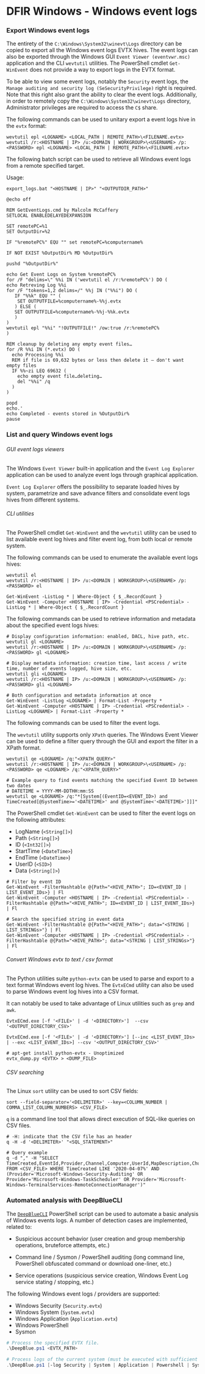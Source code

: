 # DFIR Windows - Windows event logs

### Export Windows event logs

The entirety of the `C:\Windows\System32\winevt\Logs` directory can be copied
to export all the Windows event logs EVTX hives. The event logs can also be
exported through the Windows GUI `Event Viewer (eventvwr.msc)` application and
the CLI `wevtutil` utilities. The PowerShell cmdlet `Get-WinEvent` does not
provide a way to export logs in the EVTX format.

To be able to view some event logs, notably the `Security` event logs, the
`Manage auditing and security log (SeSecurityPrivilege)` right is required.
Note that this right also grant the ability to clear the event logs.
Additionally, in order to remotely copy the `C:\Windows\System32\winevt\Logs`
directory, Administrator privileges are required to access the `C$` share.

The following commands can be used to unitary export a event logs hive in the
`evtx` format:

```
wevtutil epl <LOGNAME> <LOCAL_PATH | REMOTE_PATH>\<FILENAME.evtx>
wevtutil /r:<HOSTNAME | IP> /u:<DOMAIN | WORKGROUP>\<USERNAME> /p:<PASSWORD> epl <LOGNAME> <LOCAL_PATH | REMOTE_PATH>\<FILENAME.evtx>
```

The following batch script can be used to retrieve all Windows event logs from
a remote specified target.

Usage:

```
export_logs.bat "<HOSTNAME | IP>" "<OUTPUTDIR_PATH>"
```

```
@echo off

REM GetEventLogs.cmd by Malcolm McCaffery
SETLOCAL ENABLEDELAYEDEXPANSION

SET remotePC=%1
SET OutputDir=%2

IF "%remotePC%" EQU "" set remotePC=%computername%

IF NOT EXIST %OutputDir% MD %OutputDir%

pushd "%OutputDir%"

echo Get Event Logs on System %remotePC%
for /F "delims=\" %%i IN ('wevtutil el /r:%remotePC%') DO (
echo Retreving Log %%i
for /F "tokens=1,2 delims=/" %%j IN ("%%i") DO (
   IF "%%k" EQU "" (
    SET OUTPUTFILE=%computername%-%%j.evtx
   ) ELSE (
   SET OUTPUTFILE=%computername%-%%j-%%k.evtx
   )
)
wevtutil epl "%%i" "!OUTPUTFILE!" /ow:true /r:%remotePC%
)

REM cleanup by deleting any empty event files…
for /R %%i IN (*.evtx) DO (
  echo Processing %%i
  REM if file is 69,632 bytes or less then delete it – don't want empty files
  IF %%~zi LEQ 69632 (
    echo empty event file…deleting…
    del "%%i" /q
  )
)

popd
echo.'
echo Completed - events stored in %OutputDir%
pause
```

### List and query Windows event logs

###### GUI event logs viewers

The Windows `Event Viewer` built-in application and the `Event Log Explorer`
application can be used to analyze event logs through graphical application.

`Event Log Explorer` offers the possibility to separate loaded hives by system,
parametrize and save advance filters and consolidate event logs hives from
different systems.

###### CLI utilities

The PowerShell cmdlet `Get-WinEvent` and the `wevtutil` utility can be used to
list available event log hives and filter event log, from both local or remote
system.

The following commands can be used to enumerate the available event logs hives:

```
wevtutil el
wevtutil /r:<HOSTNAME | IP> /u:<DOMAIN | WORKGROUP>\<USERNAME> /p:<PASSWORD> el

Get-WinEvent -ListLog * | Where-Object { $_.RecordCount }
Get-WinEvent -Computer <HOSTNAME | IP> -Credential <PSCredential> -ListLog * | Where-Object { $_.RecordCount }
```

The following commands can be used to retrieve information and metadata about
the specified event logs hives:

```
# Display configuration information: enabled, DACL, hive path, etc.
wevtutil gl <LOGNAME>
wevtutil /r:<HOSTNAME | IP> /u:<DOMAIN | WORKGROUP>\<USERNAME> /p:<PASSWORD> gl <LOGNAME>

# Display metadata information: creation time, last access / write time, number of events logged, hive size, etc.
wevtutil gli <LOGNAME>
wevtutil /r:<HOSTNAME | IP> /u:<DOMAIN | WORKGROUP>\<USERNAME> /p:<PASSWORD> gli <LOGNAME>

# Both configuration and metadata information at once
Get-WinEvent -ListLog <LOGNAME> | Format-List -Property *
Get-WinEvent -Computer <HOSTNAME | IP> -Credential <PSCredential> -ListLog <LOGNAME> | Format-List -Property *
```

The following commands can be used to filter the event logs.

The `wevtutil` utility supports only `XPath` queries. The Windows Event Viewer
can be used to define a filter query through the GUI and export the filter in a XPath format.

```
wevtutil qe <LOGNAME> /q:"<XPATH_QUERY>"
wevtutil /r:<HOSTNAME | IP> /u:<DOMAIN | WORKGROUP>\<USERNAME> /p:<PASSWORD> qe <LOGNAME> /q:"<XPATH_QUERY>"

# Example query to find events matching the specified Event ID between two dates
# DATETIME = YYYY-MM-DDTHH:mm:SS
wevtutil qe <LOGNAME> /q:"*[System[(EventID=<EVENT_ID>) and TimeCreated[@SystemTime>='<DATETIME>' and @SystemTime<'<DATETIME>']]]"
```

The PowerShell cmdlet `Get-WinEvent` can be used to filter the event logs on
the following attributes:
  - LogName (`<String[]>`)
  - Path (`<String[]>`)
  - ID (`<Int32[]>`)
  - StartTime (`<DateTime>`)
  - EndTime (`<DateTime>`)
  - UserID (`<SID>`)
  - Data (`<String[]>`)

```
# Filter by event ID
Get-WinEvent -FilterHashtable @{Path="<HIVE_PATH>"; ID=<EVENT_ID | LIST_EVENT_IDs>} | Fl
Get-WinEvent -Computer <HOSTNAME | IP> -Credential <PSCredential> -FilterHashtable @{Path="<HIVE_PATH>"; ID=<EVENT_ID | LIST_EVENT_IDs>} | Fl

# Search the specified string in event data
Get-WinEvent -FilterHashtable @{Path="<HIVE_PATH>"; data="<STRING | LIST_STRINGs>"} | Fl
Get-WinEvent -Computer <HOSTNAME | IP> -Credential <PSCredential> -FilterHashtable @{Path="<HIVE_PATH>"; data="<STRING | LIST_STRINGs>"} | Fl
```

###### Convert Windows evtx to text / csv format

The Python utilities suite `python-evtx` can be used to parse and export to a
text format Windows event log hives. The `EvtxECmd` utility can also be used to
parse Windows event log hives into a CSV format.

It can notably be used to take advantage of Linux utilities such as `grep` and
`awk`.

```
EvtxECmd.exe [-f '<FILE>' | -d '<DIRECTORY>']  --csv '<OUTPUT_DIRECTORY_CSV>'

EvtxECmd.exe [-f '<FILE>' | -d '<DIRECTORY>'] [--inc <LIST_EVENT_IDs> | --exc <LIST_EVENT_IDs>] --csv '<OUTPUT_DIRECTORY_CSV>'

# apt-get install python-evtx - Unoptimized
evtx_dump.py <EVTX> > <DUMP_FILE>
```

###### CSV searching

The Linux `sort` utility can be used to sort CSV fields:

```
sort --field-separator='<DELIMITER>' --key=<COLUMN_NUMBER | COMMA_LIST_COLUMN_NUMBERS> <CSV_FILE>

```

`q` is a command line tool that allows direct execution of SQL-like queries on
CSV files.

```
# -H: indicate that the CSV file has an header
q -H -d '<DELIMITER>' "<SQL_STATEMENT>"

# Query example
q -d "," -H "SELECT TimeCreated,EventId,Provider,Channel,Computer,UserId,MapDescription,ChunkNumber,UserName,RemoteHost,PayloadData1 FROM <CSV_FILE> WHERE TimeCreated LIKE '2020-04-07%' AND (Provider='Microsoft-Windows-Security-Auditing' OR Provider='Microsoft-Windows-TaskScheduler' OR Provider='Microsoft-Windows-TerminalServices-RemoteConnectionManager')"
```

### Automated analysis with DeepBlueCLI

The [`DeepBlueCLI`](https://github.com/sans-blue-team/DeepBlueCLI) PowerShell
script can be used to automate a basic analysis of Windows events logs. A
number of detection cases are implemented, related to:

  - Suspicious account behavior (user creation and group membership operations,
    bruteforce attempts, etc.)

  - Command line / Sysmon / PowerShell auditing (long command line, PowerShell
    obfuscated command or download one-liner, etc.)

  - Service operations (suspicious service creation, Windows Event Log service
    stating / stopping, etc.)


The following Windows event logs / providers are supported:
  - Windows Security (`Security.evtx`)
  - Windows System (`System.evtx`)
  - Windows Application (`Application.evtx`)
  - Windows PowerShell
  - Sysmon

```powershell
# Process the specified EVTX file.
.\DeepBlue.ps1 <EVTX_PATH>

# Process logs of the current system (must be executed with sufficient privileges to access the logs).
.\DeepBlue.ps1 [-log Security | System | Application | Powershell | Sysmon]
```
